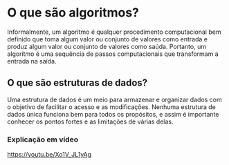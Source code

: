 <h1>O que são algoritmos?</h1>

Informalmente, um algoritmo é qualquer procedimento computacionai bem definido que 
toma algum valor ou conjunto de valores como entrada e produz algum valor ou conjunto de valores como saúda. Portanto, um algoritmo é uma sequência de passos computacionais que transformam a entrada na saída. 

<h2>O que são estruturas de dados?</h2>

Uma estrutura de dados é um meio para armazenar e organizar dados com o objetivo de facilitar o acesso e as modificações. Nenhuma estrutura de dados única funciona bem para todos os propósitos, e assim é importante conhecer os pontos fortes e as limitações de várias delas. 


<h3>Explicação em vídeo</h3>

https://youtu.be/Xo1V_JL1yAg
